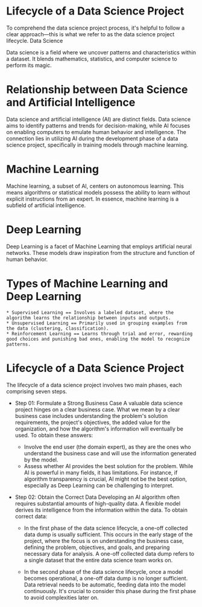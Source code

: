 # Lifecycle of a Data Science Project

To comprehend the data science project process, it's helpful to follow a clear approach—this is what we refer to as the data science project lifecycle.
Data Science

Data science is a field where we uncover patterns and characteristics within a dataset. It blends mathematics, statistics, and computer science to perform its magic.
# Relationship between Data Science and Artificial Intelligence

Data science and artificial intelligence (AI) are distinct fields. Data science aims to identify patterns and trends for decision-making, while AI focuses on enabling computers to emulate human behavior and intelligence. The connection lies in utilizing AI during the development phase of a data science project, specifically in training models through machine learning.
# Machine Learning

Machine learning, a subset of AI, centers on autonomous learning. This means algorithms or statistical models possess the ability to learn without explicit instructions from an expert. In essence, machine learning is a subfield of artificial intelligence.
# Deep Learning

Deep Learning is a facet of Machine Learning that employs artificial neural networks. These models draw inspiration from the structure and function of human behavior.
# Types of Machine Learning and Deep Learning

    * Supervised Learning == Involves a labeled dataset, where the algorithm learns the relationship between inputs and outputs.
    * Unsupervised Learning == Primarily used in grouping examples from the data (clustering, classification).
    * Reinforcement Learning == Learns through trial and error, rewarding good choices and punishing bad ones, enabling the model to recognize patterns.

# Lifecycle of a Data Science Project

The lifecycle of a data science project involves two main phases, each comprising seven steps.
* Step 01: Formulate a Strong Business Case
A valuable data science project hinges on a clear business case. What we mean by a clear business case includes understanding the problem's solution requirements, the project's objectives, the added value for the organization, and how the algorithm's information will eventually be used. To obtain these answers:

   -  Involve the end user (the domain expert), as they are the ones who understand the business case and will use the information generated by the model.
   - Assess whether AI provides the best solution for the problem. While AI is powerful in many fields, it has limitations. For instance, if algorithm transparency is crucial, AI might not be the best option, especially as Deep Learning can be challenging to interpret.

* Step 02: Obtain the Correct Data
Developing an AI algorithm often requires substantial amounts of high-quality data. A flexible model derives its intelligence from the information within the data. To obtain correct data:

    - In the first phase of the data science lifecycle, a one-off collected data dump is usually sufficient. This occurs in the early stage of the project, where the focus is on understanding the business case, defining the problem, objectives, and goals, and preparing necessary data for analysis. A one-off collected data dump refers to a single dataset that the entire data science team works on.

    - In the second phase of the data science lifecycle, once a model becomes operational, a one-off data dump is no longer sufficient. Data retrieval needs to be automatic, feeding data into the model continuously. It's crucial to consider this phase during the first phase to avoid complexities later on.
